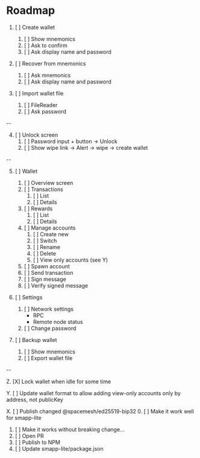 # Roadmap

1. [ ] Create wallet
   1. [ ] Show mnemonics
   2. [ ] Ask to confirm
   3. [ ] Ask display name and password

2. [ ] Recover from mnemonics
   1. [ ] Ask mnemonics
   2. [ ] Ask display name and password

3. [ ] Import wallet file
   1. [ ] FileReader
   2. [ ] Ask password

--

4. [ ] Unlock screen
   1. [ ] Password input + button -> Unlock
   2. [ ] Show wipe link -> Alert -> wipe -> create wallet

--

5. [ ] Wallet
   1. [ ] Overview screen
   2. [ ] Transactions
      1. [ ] List
      2. [ ] Details
   3. [ ] Rewards
      1. [ ] List
      2. [ ] Details
   4. [ ] Manage accounts
      1. [ ] Create new
      2. [ ] Switch
      3. [ ] Rename
      4. [ ] Delete
      5. [ ] View only accounts (see Y)
   5. [ ] Spawn account
   6. [ ] Send transaction
   7. [ ] Sign message
   8. [ ] Verify signed message

6. [ ] Settings
   1. [ ] Network settings
      - RPC
      - Remote node status
   2. [ ] Change password

7. [ ] Backup wallet
   1. [ ] Show mnemonics
   2. [ ] Export wallet file

--

Z. [X] Lock wallet when idle for some time

Y. [ ] Update wallet format to allow adding view-only accounts only by address, not publicKey

X. [ ] Publish changed @spacemesh/ed25519-bip32
   0. [ ] Make it work well for smapp-lite
   1. [ ] Make it works without breaking change...
   2. [ ] Open PR
   3. [ ] Publish to NPM
   4. [ ] Update smapp-lite/package.json